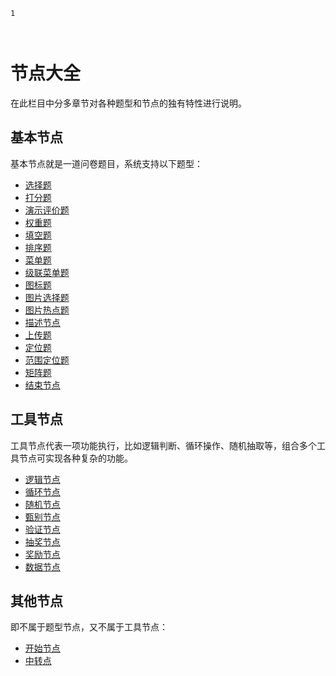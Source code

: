 
```index
1
```

```tag

```

```summary

```
# 节点大全

在此栏目中分多章节对各种题型和节点的独有特性进行说明。

## 基本节点

基本节点就是一道问卷题目，系统支持以下题型：

+ [选择题](./choice.md)
+ [打分题](./rate.md)
+ [演示评价题](./slide-rate.md)
+ [权重题](./weight.md)
+ [填空题](./fill.md)
+ [排序题](./rank.md)
+ [菜单题](./menu.md)
+ [级联菜单题](./cascade.md)
+ [图标题](./icon.md)
+ [图片选择题](./picture.md)
+ [图片热点题](./hot-spot.md)
+ [描述节点](./description.md)
+ [上传题](./upload.md)
+ [定位题](./location.md)
+ [范围定位题](./site.md)
+ [矩阵题](./matrix.md)
+ [结束节点](./end.md)


## 工具节点

工具节点代表一项功能执行，比如逻辑判断、循环操作、随机抽取等，组合多个工具节点可实现各种复杂的功能。

+ [逻辑节点](./logic.md)
+ [循环节点](./loop.md)
+ [随机节点](./random.md)
+ [甄别节点](./screening.md)
+ [验证节点](./verify.md)
+ [抽奖节点](./lottery.md)
+ [奖励节点](./gift.md)
+ [数据节点](./data.md)

## 其他节点
即不属于题型节点，又不属于工具节点：
+ [开始节点](./start.md)
+ [中转点](./breakpoint.md)
